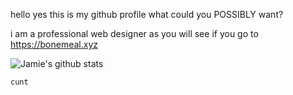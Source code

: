 hello yes this is my github profile what could you POSSIBLY want?

i am a professional web designer as you will see if you go to https://bonemeal.xyz

![Jamie's github stats](https://github-readme-stats.vercel.app/api?username=bonexd&show_icons=true&count_private=true)
```
cunt
```
